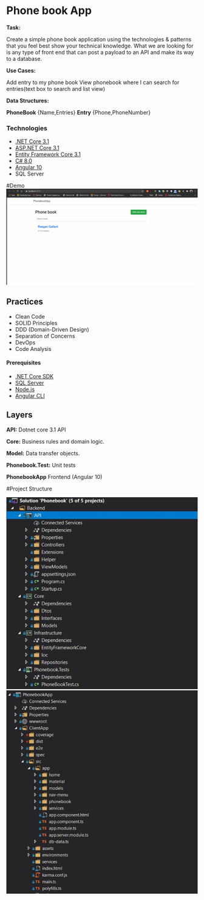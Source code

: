 # Phone book App

**Task:**

Create a simple phone book application using the technologies & patterns that you feel best show your technical knowledge. 
What we are looking for is any type of front end that can post a payload to an API and make its way to a database.

**Use Cases:**

Add entry to my phone book
View phonebook where I can search for entries(text box to search and list view)

**Data Structures:**

**PhoneBook** {Name,Entries}
**Entry** {Phone,PhoneNumber}

### Technologies

* [.NET Core 3.1](https://dotnet.microsoft.com/download)
* [ASP.NET Core 3.1](https://docs.microsoft.com/en-us/aspnet/core)
* [Entity Framework Core 3.1](https://docs.microsoft.com/en-us/ef/core)
* [C# 8.0](https://docs.microsoft.com/en-us/dotnet/csharp)
* [Angular 10](https://angular.io/docs)
* SQL Server 

#Demo
![Demo video](demo/PhonebookDemo.gif)

## Practices

* Clean Code
* SOLID Principles
* DDD (Domain-Driven Design)
* Separation of Concerns
* DevOps
* Code Analysis

#### Prerequisites

* [.NET Core SDK](https://aka.ms/dotnet-download)
* [SQL Server](https://go.microsoft.com/fwlink/?linkid=866662)
* [Node.js](https://nodejs.org)
* [Angular CLI](https://cli.angular.io)

## Layers

**API:**             Dotnet core 3.1 API

**Core:**            Business rules and domain logic.

**Model:**           Data transfer objects.

**Phonebook.Test:**  Unit tests

**PhonebookApp**     Frontend (Angular 10)

#Project Structure

![BackEnd](demo/backend.JPG)
![FrontEnd](demo/frontend.JPG)


